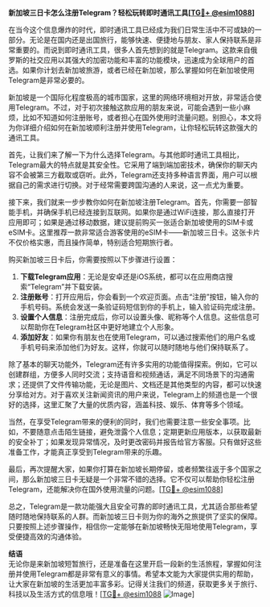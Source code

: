 **新加坡三日卡怎么注册Telegram？轻松玩转即时通讯工具[[TG💪+ @esim1088](https://t.me/s/esim1088)]**

在当今这个信息爆炸的时代，即时通讯工具已经成为我们日常生活中不可或缺的一部分。无论是在国内还是出国旅行，能够快速、便捷地与朋友、家人保持联系是非常重要的。而说到即时通讯工具，很多人首先想到的就是Telegram。这款来自俄罗斯的社交应用以其强大的加密功能和丰富的功能模块，迅速成为全球用户的首选。如果你计划去新加坡旅游，或者已经在新加坡，那么掌握如何在新加坡使用Telegram是非常必要的。

新加坡是一个国际化程度极高的城市国家，这里的网络环境相对开放，非常适合使用Telegram。不过，对于初次接触这款应用的朋友来说，可能会遇到一些小麻烦，比如不知道如何注册账号，或者担心在国外使用时流量问题。别担心，本文将为你详细介绍如何在新加坡顺利注册并使用Telegram，让你轻松玩转这款强大的通讯工具。

首先，让我们来了解一下为什么选择Telegram。与其他即时通讯工具相比，Telegram最大的特点就是其安全性。它采用了端到端加密技术，确保你的聊天内容不会被第三方截取或窃听。此外，Telegram还支持多种语言界面，用户可以根据自己的需求进行切换。对于经常需要跨国沟通的人来说，这一点尤为重要。

接下来，我们就来一步步教你如何在新加坡注册Telegram。首先，你需要一部智能手机，并确保手机已经连接到互联网。如果你是通过WiFi连接，那么直接打开应用即可；如果是通过移动数据，建议提前购买一张适合新加坡使用的SIM卡或eSIM卡。这里推荐一款非常适合游客使用的eSIM卡——新加坡三日卡。这张卡片不仅价格实惠，而且操作简单，特别适合短期旅行者。

购买新加坡三日卡后，你需要按照以下步骤进行设置：

1. **下载Telegram应用**：无论是安卓还是iOS系统，都可以在应用商店搜索“Telegram”并下载安装。
2. **注册账号**：打开应用后，你会看到一个欢迎页面。点击“注册”按钮，输入你的手机号码。系统会发送一条验证码短信到你的手机上，输入验证码完成注册。
3. **设置个人信息**：注册完成后，你可以设置头像、昵称等个人信息。这些信息可以帮助你在Telegram社区中更好地建立个人形象。
4. **添加好友**：如果你有朋友也在使用Telegram，可以通过搜索他们的用户名或手机号码来添加他们为好友。这样，你就可以随时随地与他们保持联系了。

除了基本的聊天功能外，Telegram还有许多实用的功能值得探索。例如，它可以创建群组，方便多人同时交流；支持语音和视频通话，满足不同场景下的沟通需求；还提供了文件传输功能，无论是图片、文档还是其他类型的内容，都可以快速分享给对方。对于喜欢关注新闻资讯的用户来说，Telegram上的频道也是一个很好的选择，这里汇聚了大量的优质内容，涵盖科技、娱乐、体育等多个领域。

当然，在享受Telegram带来的便利的同时，我们也需要注意一些安全事项。比如，不要随意点击陌生链接，避免泄露个人信息；定期更新应用版本，以获取最新的安全补丁；如果发现异常情况，及时更改密码并报告给官方客服。只有做好这些准备工作，才能真正享受到Telegram带来的乐趣。

最后，再次提醒大家，如果你打算在新加坡长期停留，或者频繁往返于多个国家之间，那么新加坡三日卡无疑是一个非常不错的选择。它不仅可以帮助你轻松注册Telegram，还能解决你在国外使用流量的问题。[[TG💪+ @esim1088](https://t.me/s/esim1088)]

总之，Telegram是一款功能强大且安全可靠的即时通讯工具，尤其适合那些希望随时随地保持联系的人群。而新加坡三日卡则为你的海外之旅提供了坚实的保障。只要按照上述步骤操作，相信你一定能够在新加坡畅快无阻地使用Telegram，享受便捷高效的沟通体验。

**结语**  
无论你是来新加坡短暂旅行，还是准备在这里开启一段新的生活旅程，掌握如何注册并使用Telegram都是非常有意义的事情。希望本文能为大家提供实用的帮助，让大家在新加坡的生活更加丰富多彩。记得关注我们的频道，获取更多关于旅行、科技以及生活方式的信息哦！[[TG💪+ @esim1088](https://t.me/s/esim1088) ![Image](https://i.postimg.cc/4NQfJmqS/Snipaste-2025-05-13-00-14-12.png)]